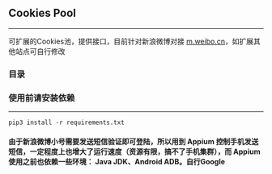 ## Cookies Pool

------

可扩展的Cookies池，提供接口，目前针对新浪微博对接 [m.weibo.cn](m.weibo.cn)，如扩展其他站点可自行修改

### 目录

### 使用前请安装依赖

------

```shell
pip3 install -r requirements.txt
```

#### 由于新浪微博小号需要发送短信验证即可登陆，所以用到 Appium 控制手机发送短信，一定程度上也增大了运行速度（资源有限，搞不了手机集群），而 Appium 使用之前也依赖一些环境： Java JDK、Android ADB。自行Google





